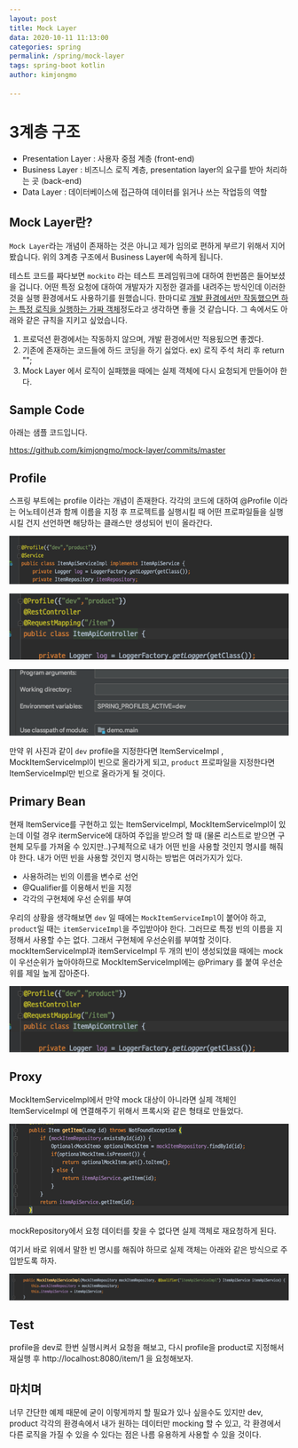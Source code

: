 ```yaml
---
layout: post
title: Mock Layer
data: 2020-10-11 11:13:00
categories: spring
permalink: /spring/mock-layer
tags: spring-boot kotlin 
author: kimjongmo

---
```




# 3계층 구조

- Presentation Layer : 사용자 중점 계층 (front-end)
- Business Layer : 비즈니스 로직 계층, presentation layer의 요구를 받아 처리하는 곳 (back-end)
- Data Layer : 데이터베이스에 접근하여 데이터를 읽거나 쓰는 작업등의 역할





## Mock Layer란?

`Mock Layer`라는 개념이 존재하는 것은 아니고 제가 임의로 편하게 부르기 위해서 지어봤습니다. 위의 3계층 구조에서 Business Layer에 속하게 됩니다.

테스트 코드를 짜다보면 `mockito` 라는 테스트 프레임워크에 대하여 한번쯤은 들어보셨을 겁니다. 어떤 특정 요청에 대하여 개발자가 지정한 결과를 내려주는 방식인데 이러한 것을 실행 환경에서도 사용하기를 원했습니다. 한마디로 <u>개발 환경에서만 작동했으면 하는 특정 로직을 실행하는 가짜 객체</u>정도라고 생각하면 좋을 것 같습니다. 그 속에서도 아래와 같은 규칙을 지키고 싶었습니다.

1. 프로덕션 환경에서는 작동하지 않으며, 개발 환경에서만 적용됬으면 좋겠다.
2. 기존에 존재하는 코드들에 하드 코딩을 하기 싫었다. ex) 로직 주석 처리 후 return "";
3. Mock Layer 에서 로직이 실패했을 때에는 실제 객체에 다시 요청되게 만들어야 한다.



## Sample Code

아래는 샘플 코드입니다.

https://github.com/kimjongmo/mock-layer/commits/master



## Profile

스프링 부트에는 profile 이라는 개념이 존재한다. 각각의 코드에 대하여 @Profile 이라는 어노테이션과 함께 이름을 지정 후 프로젝트를 실행시킬 때 어떤 프로파일들을 실행시킬 건지 선언하면 해당하는 클래스만 생성되어 빈이 올라간다.

![profile-dev](/img/mock-layer/profile-dev.png)

![profile-prod](/img/mock-layer/profile-prod.png)

![profile-select](/img/mock-layer/profile-select.png)

만약 위 사진과 같이 `dev` profile을 지정한다면 ItemServiceImpl , MockItemServiceImpl이 빈으로 올라가게 되고, `product` 프로파일을 지정한다면 ItemServiceImpl만 빈으로 올라가게 될 것이다.



## Primary Bean

현재 ItemService를 구현하고 있는 ItemServiceImpl, MockItemServiceImpl이 있는데 이럴 경우 itermService에 대하여 주입을 받으려 할 때 (물론 리스트로 받으면 구현체 모두를 가져올 수 있지만..)구체적으로 내가 어떤 빈을 사용할 것인지 명시를 해줘야 한다. 내가 어떤 빈을 사용할 것인지 명시하는 방법은 여러가지가 있다.

- 사용하려는 빈의 이름을 변수로 선언
- @Qualifier를 이용해서 빈을 지정
- 각각의 구현체에 우선 순위를 부여

우리의 상황을 생각해보면 `dev` 일 때에는 `MockItemServiceImpl`이 붙어야 하고, `product`일 때는 `itemServiceImpl`을 주입받아야 한다. 그러므로 특정 빈의 이름을 지정해서 사용할 수는 없다. 그래서 구현체에 우선순위를 부여할 것이다. mockItemServiceImpl과 itemServiceImpl 두 개의 빈이 생성되었을 때에는 mock이 우선순위가 높아야하므로 MockItemServiceImpl에는 @Primary 를 붙여 우선순위를 제일 높게 잡아준다.

![profile-prod](/img/mock-layer/profile-prod.png)



## Proxy

MockItemServiceImpl에서 만약 mock 대상이 아니라면 실제 객체인 ItemServiceImpl 에 연결해주기 위해서 프록시와 같은 형태로 만들었다.

![proxy](/img/mock-layer/proxy.png)

mockRepository에서 요청 데이터를 찾을 수 없다면 실제 객체로 재요청하게 된다.

여기서 바로 위에서 말한 빈 명시를 해줘야 하므로 실제 객체는 아래와 같은 방식으로 주입받도록 하자.

![qualifier](/img/mock-layer/qualifier.png)



## Test

profile을 dev로 한번 실행시켜서 요청을 해보고, 다시 profile을 product로 지정해서 재실행 후 http://localhost:8080/item/1 을 요청해보자.



## 마치며

너무 간단한 예제 때문에 굳이 이렇게까지 할 필요가 있나 싶을수도 있지만 dev, product 각각의 환경속에서 내가 원하는 데이터만 mocking 할 수 있고, 각 환경에서 다른 로직을 가질 수 있을 수 있다는 점은 나름 유용하게 사용할 수 있을 것이다. 